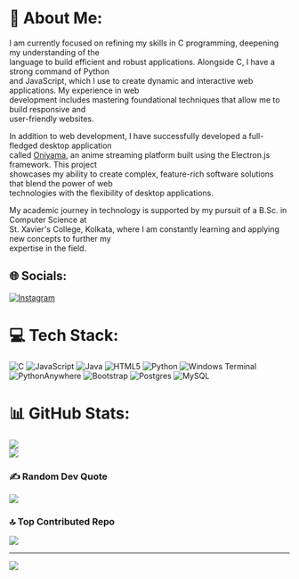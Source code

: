 # 💫 About Me:
I am currently focused on refining my skills in C programming, deepening my understanding of the<br>language to build efficient and robust applications. Alongside C, I have a strong command of Python<br>and JavaScript, which I use to create dynamic and interactive web applications. My experience in web<br>development includes mastering foundational techniques that allow me to build responsive and<br>user-friendly websites.

In addition to web development, I have successfully developed a full-fledged desktop application<br>called [Oniyama](https://shuvadip-ghosh.github.io/Oniyama/), an anime streaming platform built using the Electron.js framework. This project<br>showcases my ability to create complex, feature-rich software solutions that blend the power of web<br>technologies with the flexibility of desktop applications.

My academic journey in technology is supported by my pursuit of a B.Sc. in Computer Science at <br>St. Xavier's College, Kolkata, where I am constantly learning and applying new concepts to further my<br> expertise in the field.

## 🌐 Socials:
[![Instagram](https://img.shields.io/badge/Instagram-%23E4405F.svg?logo=Instagram&logoColor=white)](https://instagram.com/shuvgaveup) 

# 💻 Tech Stack:
![C](https://img.shields.io/badge/c-%2300599C.svg?style=for-the-badge&logo=c&logoColor=white) ![JavaScript](https://img.shields.io/badge/javascript-%23323330.svg?style=for-the-badge&logo=javascript&logoColor=%23F7DF1E) ![Java](https://img.shields.io/badge/java-%23ED8B00.svg?style=for-the-badge&logo=openjdk&logoColor=white) ![HTML5](https://img.shields.io/badge/html5-%23E34F26.svg?style=for-the-badge&logo=html5&logoColor=white) ![Python](https://img.shields.io/badge/python-3670A0?style=for-the-badge&logo=python&logoColor=ffdd54) ![Windows Terminal](https://img.shields.io/badge/Windows%20Terminal-%234D4D4D.svg?style=for-the-badge&logo=windows-terminal&logoColor=white) ![PythonAnywhere](https://img.shields.io/badge/pythonanywhere-%232F9FD7.svg?style=for-the-badge&logo=pythonanywhere&logoColor=151515) ![Bootstrap](https://img.shields.io/badge/bootstrap-%238511FA.svg?style=for-the-badge&logo=bootstrap&logoColor=white) ![Postgres](https://img.shields.io/badge/postgres-%23316192.svg?style=for-the-badge&logo=postgresql&logoColor=white) ![MySQL](https://img.shields.io/badge/mysql-4479A1.svg?style=for-the-badge&logo=mysql&logoColor=white)
# 📊 GitHub Stats:
![](https://github-readme-streak-stats.herokuapp.com/?user=Shuvadip-Ghosh&theme=dark&hide_border=false)<br/>
![](https://github-readme-stats.vercel.app/api/top-langs/?username=Shuvadip-Ghosh&theme=dark&hide_border=false&include_all_commits=true&count_private=true&layout=compact)

### ✍️ Random Dev Quote
![](https://quotes-github-readme.vercel.app/api?type=horizontal&theme=radical)

### 🔝 Top Contributed Repo
![](https://github-contributor-stats.vercel.app/api?username=Shuvadip-Ghosh&limit=5&theme=dark&combine_all_yearly_contributions=true)

---
[![](https://visitcount.itsvg.in/api?id=Shuvadip-Ghosh&icon=0&color=0)](https://visitcount.itsvg.in)

<!-- Proudly created with GPRM ( https://gprm.itsvg.in ) -->
